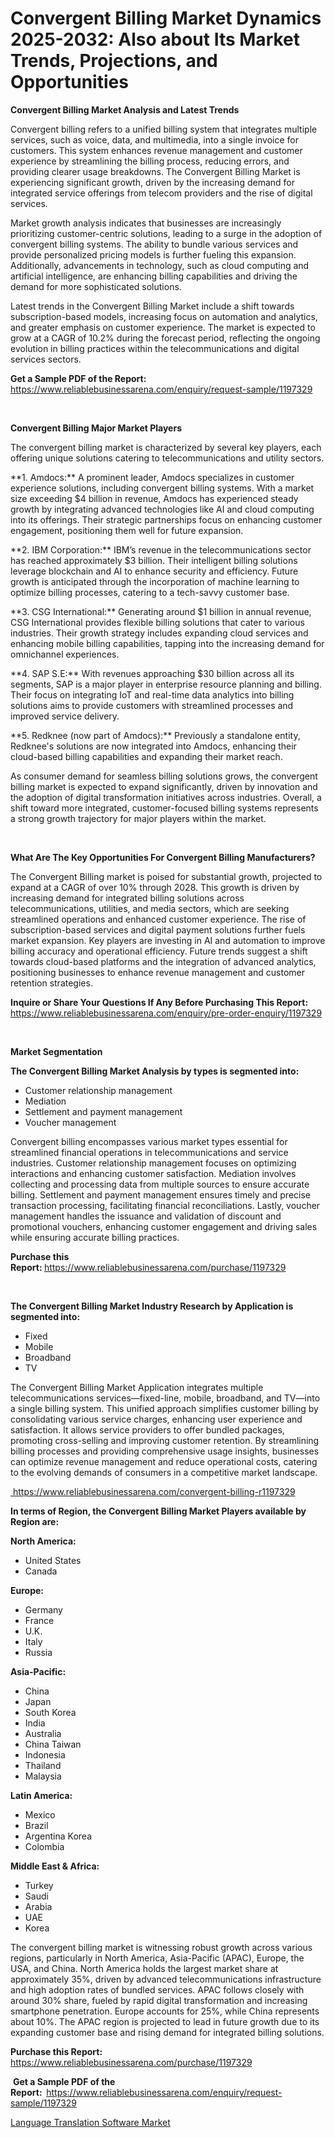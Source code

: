 <p><h1>Convergent Billing Market Dynamics 2025-2032: Also about Its Market Trends, Projections, and Opportunities</h1></p><p><strong>Convergent Billing Market Analysis and Latest Trends</strong></p>
<p><p>Convergent billing refers to a unified billing system that integrates multiple services, such as voice, data, and multimedia, into a single invoice for customers. This system enhances revenue management and customer experience by streamlining the billing process, reducing errors, and providing clearer usage breakdowns. The Convergent Billing Market is experiencing significant growth, driven by the increasing demand for integrated service offerings from telecom providers and the rise of digital services.</p><p>Market growth analysis indicates that businesses are increasingly prioritizing customer-centric solutions, leading to a surge in the adoption of convergent billing systems. The ability to bundle various services and provide personalized pricing models is further fueling this expansion. Additionally, advancements in technology, such as cloud computing and artificial intelligence, are enhancing billing capabilities and driving the demand for more sophisticated solutions.</p><p>Latest trends in the Convergent Billing Market include a shift towards subscription-based models, increasing focus on automation and analytics, and greater emphasis on customer experience. The market is expected to grow at a CAGR of 10.2% during the forecast period, reflecting the ongoing evolution in billing practices within the telecommunications and digital services sectors.</p></p>
<p><strong>Get a Sample PDF of the Report:&nbsp;</strong> <a href="https://www.reliablebusinessarena.com/enquiry/request-sample/1197329?utm_campaign=2527&utm_medium=2&utm_source=Github&utm_content=ia&utm_term=09032025&utm_id=convergent-billing">https://www.reliablebusinessarena.com/enquiry/request-sample/1197329</a></p>
<p>&nbsp;</p>
<p><strong>Convergent Billing Major Market Players</strong></p>
<p><p>The convergent billing market is characterized by several key players, each offering unique solutions catering to telecommunications and utility sectors. </p><p>**1. Amdocs:** A prominent leader, Amdocs specializes in customer experience solutions, including convergent billing systems. With a market size exceeding $4 billion in revenue, Amdocs has experienced steady growth by integrating advanced technologies like AI and cloud computing into its offerings. Their strategic partnerships focus on enhancing customer engagement, positioning them well for future expansion.</p><p>**2. IBM Corporation:** IBM’s revenue in the telecommunications sector has reached approximately $3 billion. Their intelligent billing solutions leverage blockchain and AI to enhance security and efficiency. Future growth is anticipated through the incorporation of machine learning to optimize billing processes, catering to a tech-savvy customer base.</p><p>**3. CSG International:** Generating around $1 billion in annual revenue, CSG International provides flexible billing solutions that cater to various industries. Their growth strategy includes expanding cloud services and enhancing mobile billing capabilities, tapping into the increasing demand for omnichannel experiences.</p><p>**4. SAP S.E:** With revenues approaching $30 billion across all its segments, SAP is a major player in enterprise resource planning and billing. Their focus on integrating IoT and real-time data analytics into billing solutions aims to provide customers with streamlined processes and improved service delivery.</p><p>**5. Redknee (now part of Amdocs):** Previously a standalone entity, Redknee's solutions are now integrated into Amdocs, enhancing their cloud-based billing capabilities and expanding their market reach.</p><p>As consumer demand for seamless billing solutions grows, the convergent billing market is expected to expand significantly, driven by innovation and the adoption of digital transformation initiatives across industries. Overall, a shift toward more integrated, customer-focused billing systems represents a strong growth trajectory for major players within the market.</p></p>
<p>&nbsp;</p>
<p><strong>What Are The Key Opportunities For Convergent Billing Manufacturers?</strong></p>
<p><p>The Convergent Billing market is poised for substantial growth, projected to expand at a CAGR of over 10% through 2028. This growth is driven by increasing demand for integrated billing solutions across telecommunications, utilities, and media sectors, which are seeking streamlined operations and enhanced customer experience. The rise of subscription-based services and digital payment solutions further fuels market expansion. Key players are investing in AI and automation to improve billing accuracy and operational efficiency. Future trends suggest a shift towards cloud-based platforms and the integration of advanced analytics, positioning businesses to enhance revenue management and customer retention strategies.</p></p>
<p><strong>Inquire or Share Your Questions If Any Before Purchasing This Report:</strong> <a href="https://www.reliablebusinessarena.com/enquiry/pre-order-enquiry/1197329?utm_campaign=2527&utm_medium=2&utm_source=Github&utm_content=ia&utm_term=09032025&utm_id=convergent-billing">https://www.reliablebusinessarena.com/enquiry/pre-order-enquiry/1197329</a></p>
<p>&nbsp;</p>
<p><strong>Market Segmentation</strong></p>
<p><strong>The Convergent Billing Market Analysis by types is segmented into:</strong></p>
<p><ul><li>Customer relationship management</li><li>Mediation</li><li>Settlement and payment management</li><li>Voucher management</li></ul></p>
<p><p>Convergent billing encompasses various market types essential for streamlined financial operations in telecommunications and service industries. Customer relationship management focuses on optimizing interactions and enhancing customer satisfaction. Mediation involves collecting and processing data from multiple sources to ensure accurate billing. Settlement and payment management ensures timely and precise transaction processing, facilitating financial reconciliations. Lastly, voucher management handles the issuance and validation of discount and promotional vouchers, enhancing customer engagement and driving sales while ensuring accurate billing practices.</p></p>
<p><strong>Purchase this Report:&nbsp;</strong><a href="https://www.reliablebusinessarena.com/purchase/1197329?utm_campaign=2527&utm_medium=2&utm_source=Github&utm_content=ia&utm_term=09032025&utm_id=convergent-billing">https://www.reliablebusinessarena.com/purchase/1197329</a></p>
<p>&nbsp;</p>
<p><strong>The Convergent Billing Market Industry Research by Application is segmented into:</strong></p>
<p><ul><li>Fixed</li><li>Mobile</li><li>Broadband</li><li>TV</li></ul></p>
<p><p>The Convergent Billing Market Application integrates multiple telecommunications services—fixed-line, mobile, broadband, and TV—into a single billing system. This unified approach simplifies customer billing by consolidating various service charges, enhancing user experience and satisfaction. It allows service providers to offer bundled packages, promoting cross-selling and improving customer retention. By streamlining billing processes and providing comprehensive usage insights, businesses can optimize revenue management and reduce operational costs, catering to the evolving demands of consumers in a competitive market landscape.</p></p>
<p><a href="https://www.reliablebusinessarena.com/convergent-billing-r1197329?utm_campaign=2527&utm_medium=2&utm_source=Github&utm_content=ia&utm_term=09032025&utm_id=convergent-billing">&nbsp;https://www.reliablebusinessarena.com/convergent-billing-r1197329</a></p>
<p><strong>In terms of Region, the Convergent Billing Market Players available by Region are:</strong></p>
<p>
    <p> <strong> North America: </strong>
        <ul>
            <li>United States</li>
            <li>Canada</li>
        </ul>
        </p> 
    <p> <strong> Europe: </strong>
        <ul>
            <li>Germany</li>
            <li>France</li>
            <li>U.K.</li>
            <li>Italy</li>
            <li>Russia</li>
        </ul>
        </p> 
    <p> <strong> Asia-Pacific: </strong>
        <ul>
            <li>China</li>
            <li>Japan</li>
            <li>South Korea</li>
            <li>India</li>
            <li>Australia</li>
            <li>China Taiwan</li>
            <li>Indonesia</li>
            <li>Thailand</li>
            <li>Malaysia</li>
        </ul>
        </p> 
    <p> <strong> Latin America: </strong>
        <ul>
            <li>Mexico</li>
            <li>Brazil</li>
            <li>Argentina Korea</li>
            <li>Colombia</li>
        </ul>
        </p> 
    <p> <strong> Middle East & Africa: </strong>
        <ul>
            <li>Turkey</li>
            <li>Saudi</li>
            <li>Arabia</li>
            <li>UAE</li>
            <li>Korea</li>
        </ul>
    </p>
    </p>
<p><p>The convergent billing market is witnessing robust growth across various regions, particularly in North America, Asia-Pacific (APAC), Europe, the USA, and China. North America holds the largest market share at approximately 35%, driven by advanced telecommunications infrastructure and high adoption rates of bundled services. APAC follows closely with around 30% share, fueled by rapid digital transformation and increasing smartphone penetration. Europe accounts for 25%, while China represents about 10%. The APAC region is projected to lead in future growth due to its expanding customer base and rising demand for integrated billing solutions.</p></p>
<p><strong>Purchase this Report: </strong><a href="https://www.reliablebusinessarena.com/purchase/1197329?utm_campaign=2527&utm_medium=2&utm_source=Github&utm_content=ia&utm_term=09032025&utm_id=convergent-billing">https://www.reliablebusinessarena.com/purchase/1197329</a></p>
<p>&nbsp;<strong>Get a Sample PDF of the Report:&nbsp;&nbsp;</strong><a href="https://www.reliablebusinessarena.com/enquiry/request-sample/1197329?utm_campaign=2527&utm_medium=2&utm_source=Github&utm_content=ia&utm_term=09032025&utm_id=convergent-billing">https://www.reliablebusinessarena.com/enquiry/request-sample/1197329</a></p>
<p><strong></strong></p>
<p><p><a href="https://github.com/pelahotayabe/Market-Research-Report-List-1/blob/main/language-translation-software-market.md?utm_campaign=2527&utm_medium=2&utm_source=Github&utm_content=ia&utm_term=09032025&utm_id=convergent-billing">Language Translation Software Market</a></p></p>